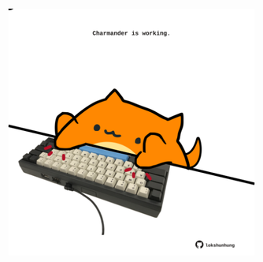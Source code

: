 <!-- built at 11/06/2021, 04:05:22 UTC -->
<p align="center">
  <img width="500" height="500" src="./ReadmeImage.svg">
</p>

